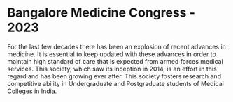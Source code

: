 # Bangalore Medicine Congress - 2023
For the last few decades there has been an explosion of recent advances in medicine. It is essential to keep updated with these advances in order to maintain high standard of care that is expected from armed forces medical services. This society, which saw its inception in 2014, is an effort in this regard and has been growing ever after. This society fosters research and competitive ability in Undergraduate and Postgraduate students of Medical Colleges in India.
